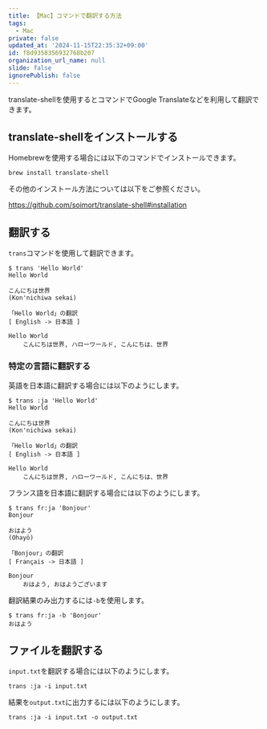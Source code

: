 ```yaml
---
title: 【Mac】コマンドで翻訳する方法
tags:
  - Mac
private: false
updated_at: '2024-11-15T22:35:32+09:00'
id: f8d9358356932768b207
organization_url_name: null
slide: false
ignorePublish: false
---
```

translate-shellを使用するとコマンドでGoogle Translateなどを利用して翻訳できます。 

## translate-shellをインストールする

Homebrewを使用する場合には以下のコマンドでインストールできます。

```terminal
brew install translate-shell 
```

その他のインストール方法については以下をご参照ください。

https://github.com/soimort/translate-shell#installation

## 翻訳する

`trans`コマンドを使用して翻訳できます。

```terminal
$ trans 'Hello World'
Hello World

こんにちは世界
(Kon'nichiwa sekai)

「Hello World」の翻訳
[ English -> 日本語 ]

Hello World
    こんにちは世界, ハローワールド, こんにちは、世界
```

### 特定の言語に翻訳する

英語を日本語に翻訳する場合には以下のようにします。

```terminal
$ trans :ja 'Hello World'
Hello World

こんにちは世界
(Kon'nichiwa sekai)

「Hello World」の翻訳
[ English -> 日本語 ]

Hello World
    こんにちは世界, ハローワールド, こんにちは、世界
```

フランス語を日本語に翻訳する場合には以下のようにします。

```terminal
$ trans fr:ja 'Bonjour'
Bonjour

おはよう
(Ohayō)

「Bonjour」の翻訳
[ Français -> 日本語 ]

Bonjour
    おはよう, おはようございます
```

翻訳結果のみ出力するには`-b`を使用します。

```terminal
$ trans fr:ja -b 'Bonjour'
おはよう
```

## ファイルを翻訳する

`input.txt`を翻訳する場合には以下のようにします。

```terminal
trans :ja -i input.txt
```

結果を`output.txt`に出力するには以下のようにします。

```terminal
trans :ja -i input.txt -o output.txt
```
